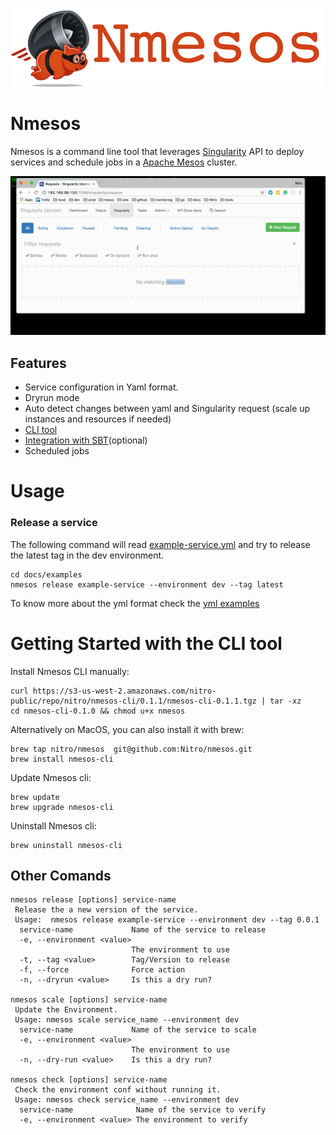 ![NMesos Logo](docs/nmesos_logo.png)

# Nmesos 

Nmesos is a command line tool that leverages [Singularity](https://github.com/HubSpot/Singularity) API to deploy 
services and schedule jobs in a [Apache Mesos](http://mesos.apache.org/) cluster.

![Terminal output](docs/nmesos-cli-example.gif)


## Features

 - Service configuration in Yaml format.
 - Dryrun mode
 - Auto detect changes between yaml and Singularity request (scale up instances and resources if needed)
 - [CLI tool](cli/)
 - [Integration with SBT](sbt-plugin/)(optional)
 - Scheduled jobs
 
# Usage

### Release a service
The following command will read [example-service.yml](docs/examples/example-service.yml)
and try to release the latest tag in the dev environment.

```
cd docs/examples
nmesos release example-service --environment dev --tag latest
```

To know more about the yml format check the [yml examples](docs/examples)

# Getting Started with the CLI tool

Install Nmesos CLI manually:

```
curl https://s3-us-west-2.amazonaws.com/nitro-public/repo/nitro/nmesos-cli/0.1.1/nmesos-cli-0.1.1.tgz | tar -xz
cd nmesos-cli-0.1.0 && chmod u+x nmesos
````

Alternatively on MacOS, you can also install it with brew:

```
brew tap nitro/nmesos  git@github.com:Nitro/nmesos.git
brew install nmesos-cli
```

Update Nmesos cli:
```
brew update
brew upgrade nmesos-cli
```

Uninstall Nmesos cli:
```
brew uninstall nmesos-cli
```


## Other Comands
```
nmesos release [options] service-name
 Release the a new version of the service.
 Usage:  nmesos release example-service --environment dev --tag 0.0.1
  service-name             Name of the service to release
  -e, --environment <value>
                           The environment to use
  -t, --tag <value>        Tag/Version to release
  -f, --force              Force action
  -n, --dryrun <value>     Is this a dry run?

nmesos scale [options] service-name
 Update the Environment.
 Usage: nmesos scale service_name --environment dev
  service-name             Name of the service to scale
  -e, --environment <value>
                           The environment to use
  -n, --dry-run <value>    Is this a dry run?

nmesos check [options] service-name
 Check the environment conf without running it.
 Usage: nmesos check service_name --environment dev
  service-name              Name of the service to verify
  -e, --environment <value> The environment to verify
```
